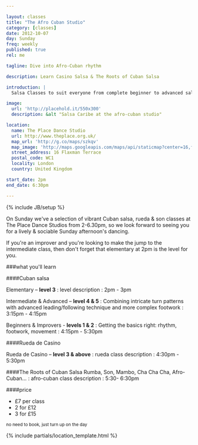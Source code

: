 ```yaml
---

layout: classes
title: "The Afro Cuban Studio"
category: [classes]
date: 2012-10-07
day: Sunday
freq: weekly
published: true
rel: me

tagline: Dive into Afro-Cuban rhythm

description: Learn Casino Salsa & The Roots of Cuban Salsa

introduction: |
  Salsa Classes to suit everyone from complete beginner to advanced salsero, plus an hour devoted to diverse Cuban rhythms and movement.

image:
  url: 'http://placehold.it/550x300'
  description: &alt "Salsa Caribe at the afro-cuban studio"

location:
  name: The Place Dance Studio
  url: http://www.theplace.org.uk/
  map_url: 'http://g.co/maps/szkqv'
  map_image: 'http://maps.googleapis.com/maps/api/staticmap?center=16,flaxman,terrace,wc1,London&amp;zoom=15&amp;size=198x198&amp;markers=color:red%7Clabel:a%7C51.527717,-0.128275&amp;sensor=false'
  street_address: 16 Flaxman Terrace
  postal_code: WC1
  locality: London
  country: United Kingdom

start_date: 2pm
end_date: 6:30pm

---
```

{% include JB/setup %}

On Sunday we've a selection of vibrant Cuban salsa, rueda & son classes at The Place Dance Studios from 2-6.30pm, so we look forward to seeing you  for a lively & sociable Sunday afternoon's dancing.

If you're an improver and you're looking to make the jump to the intermediate class, then don't forget that elementary at 2pm is the level for you.



<aside><div markdown="1" class="aside details">

###what you'll learn

<section><div class="section" markdown="1">

####Cuban salsa

Elementary – **level 3**
: level description
: 2pm - 3pm

Intermediate & Advanced – **level 4 & 5**
: Combining intricate turn patterns with advanced leading/following technique and more complex footwork
: 3:15pm - 4:15pm

Beginners & Improvers - **levels 1 & 2**
: Getting the basics right: rhythm, footwork, movement
: 4:15pm - 5:30pm

####Rueda de Casino

Rueda de Casino – **level 3 & above**
: rueda class description
: 4:30pm - 5:30pm

####The Roots of Cuban Salsa
Rumba, Son, Mambo, Cha Cha Cha, Afro-Cuban…
: afro-cuban class description
: 5:30- 6:30pm

####price
* £7 per class
* 2 for £12
* 3 for £15

<small>no need to book, just turn up on the day</small>

</div></section>


{% include partials/location_template.html %}

</div></aside>


